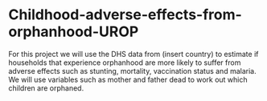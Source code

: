 # Childhood-adverse-effects-from-orphanhood-UROP
For this project we will use the DHS data from (insert country) to estimate if households that experience orphanhood are more likely to suffer from adverse effects such as stunting, mortality, vaccination status and malaria. We will use variables such as mother and father dead to work out which children are orphaned.
